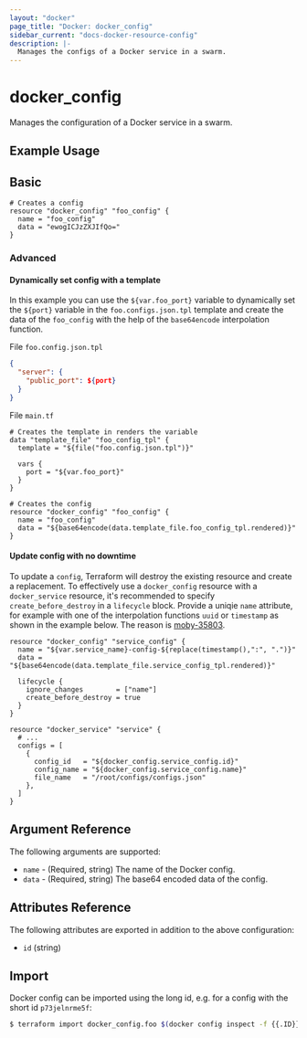 ```yaml
---
layout: "docker"
page_title: "Docker: docker_config"
sidebar_current: "docs-docker-resource-config"
description: |-
  Manages the configs of a Docker service in a swarm.
---
```


# docker\_config

Manages the configuration of a Docker service in a swarm.

## Example Usage

## Basic
```hcl
# Creates a config
resource "docker_config" "foo_config" {
  name = "foo_config"
  data = "ewogICJzZXJIfQo="
}
```

### Advanced
#### Dynamically set config with a template
In this example you can use the `${var.foo_port}` variable to dynamically
set the `${port}` variable in the `foo.configs.json.tpl` template and create
the data of the `foo_config` with the help of the `base64encode` interpolation 
function.

File `foo.config.json.tpl`

```json
{
  "server": {
    "public_port": ${port}
  }
}
```

File `main.tf`

```hcl
# Creates the template in renders the variable
data "template_file" "foo_config_tpl" {
  template = "${file("foo.config.json.tpl")}"

  vars {
    port = "${var.foo_port}"
  }
}

# Creates the config
resource "docker_config" "foo_config" {
  name = "foo_config"
  data = "${base64encode(data.template_file.foo_config_tpl.rendered)}"
}
```

#### Update config with no downtime
To update a `config`, Terraform will destroy the existing resource and create a replacement. To effectively use a `docker_config` resource with a `docker_service` resource, it's recommended to specify `create_before_destroy` in a `lifecycle` block. Provide a uniqie `name` attribute, for example
with one of the interpolation functions `uuid` or `timestamp` as shown
in the example below. The reason is [moby-35803](https://github.com/moby/moby/issues/35803).

```hcl
resource "docker_config" "service_config" {
  name = "${var.service_name}-config-${replace(timestamp(),":", ".")}"
  data = "${base64encode(data.template_file.service_config_tpl.rendered)}"

  lifecycle {
    ignore_changes        = ["name"]
    create_before_destroy = true
  }
}

resource "docker_service" "service" {
  # ...
  configs = [
    {
      config_id   = "${docker_config.service_config.id}"
      config_name = "${docker_config.service_config.name}"
      file_name   = "/root/configs/configs.json"
    },
  ]
}
```

## Argument Reference

The following arguments are supported:

* `name` - (Required, string) The name of the Docker config.
* `data` - (Required, string) The base64 encoded data of the config.


## Attributes Reference

The following attributes are exported in addition to the above configuration:

* `id` (string)

## Import

Docker config can be imported using the long id, e.g. for a config with the short id `p73jelnrme5f`:

```sh
$ terraform import docker_config.foo $(docker config inspect -f {{.ID}} p73)
```
